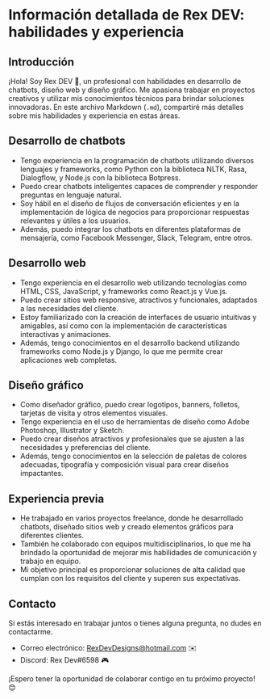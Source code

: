 # Información detallada de Rex DEV: habilidades y experiencia

## Introducción

¡Hola! Soy Rex DEV 👋, un profesional con habilidades en desarrollo de chatbots, diseño web y diseño gráfico. Me apasiona trabajar en proyectos creativos y utilizar mis conocimientos técnicos para brindar soluciones innovadoras. En este archivo Markdown (`.md`), compartiré más detalles sobre mis habilidades y experiencia en estas áreas.

## Desarrollo de chatbots

- Tengo experiencia en la programación de chatbots utilizando diversos lenguajes y frameworks, como Python con la biblioteca NLTK, Rasa, Dialogflow, y Node.js con la biblioteca Botpress.
- Puedo crear chatbots inteligentes capaces de comprender y responder preguntas en lenguaje natural.
- Soy hábil en el diseño de flujos de conversación eficientes y en la implementación de lógica de negocios para proporcionar respuestas relevantes y útiles a los usuarios.
- Además, puedo integrar los chatbots en diferentes plataformas de mensajería, como Facebook Messenger, Slack, Telegram, entre otros.

## Desarrollo web

- Tengo experiencia en el desarrollo web utilizando tecnologías como HTML, CSS, JavaScript, y frameworks como React.js y Vue.js.
- Puedo crear sitios web responsive, atractivos y funcionales, adaptados a las necesidades del cliente.
- Estoy familiarizado con la creación de interfaces de usuario intuitivas y amigables, así como con la implementación de características interactivas y animaciones.
- Además, tengo conocimientos en el desarrollo backend utilizando frameworks como Node.js y Django, lo que me permite crear aplicaciones web completas.

## Diseño gráfico

- Como diseñador gráfico, puedo crear logotipos, banners, folletos, tarjetas de visita y otros elementos visuales.
- Tengo experiencia en el uso de herramientas de diseño como Adobe Photoshop, Illustrator y Sketch.
- Puedo crear diseños atractivos y profesionales que se ajusten a las necesidades y preferencias del cliente.
- Además, tengo conocimientos en la selección de paletas de colores adecuadas, tipografía y composición visual para crear diseños impactantes.

## Experiencia previa

- He trabajado en varios proyectos freelance, donde he desarrollado chatbots, diseñado sitios web y creado elementos gráficos para diferentes clientes.
- También he colaborado con equipos multidisciplinarios, lo que me ha brindado la oportunidad de mejorar mis habilidades de comunicación y trabajo en equipo.
- Mi objetivo principal es proporcionar soluciones de alta calidad que cumplan con los requisitos del cliente y superen sus expectativas.

## Contacto

Si estás interesado en trabajar juntos o tienes alguna pregunta, no dudes en contactarme.

- Correo electrónico: [RexDevDesigns@hotmail.com](mailto:RexDevDesigns@hotmail.com) ✉️
- Discord: Rex Dev#6598 🎮

¡Espero tener la oportunidad de colaborar contigo en tu próximo proyecto! 😊


<!---
ReexDev/ReexDev is a ✨ special ✨ repository because its `README.md` (this file) appears on your GitHub profile.
You can click the Preview link to take a look at your changes.
--->
